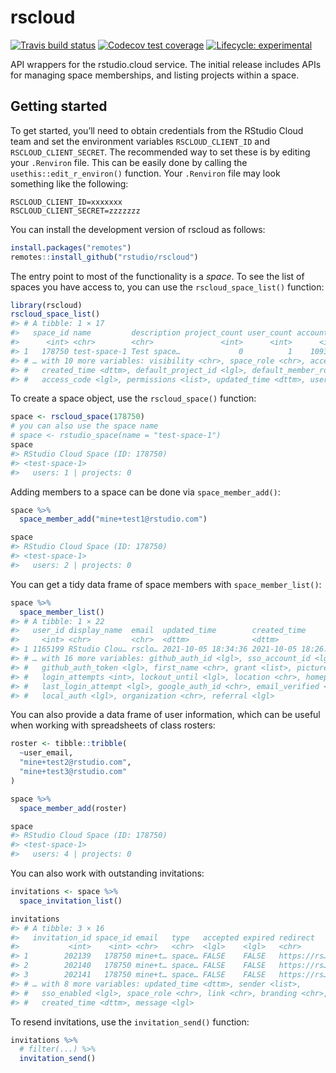 
<!-- README.md is generated from README.Rmd. Please edit that file -->

# rscloud

<!-- badges: start -->

[![Travis build
status](https://travis-ci.org/rstudio/rscloud.svg?branch=master)](https://travis-ci.org/rstudio/rscloud)
[![Codecov test
coverage](https://codecov.io/gh/rstudio/rscloud/branch/master/graph/badge.svg)](https://codecov.io/gh/rstudio/rscloud?branch=master)
[![Lifecycle:
experimental](https://img.shields.io/badge/lifecycle-experimental-orange.svg)](https://lifecycle.r-lib.org/articles/stages.html)
<!-- badges: end -->

API wrappers for the rstudio.cloud service. The initial release includes
APIs for managing space memberships, and listing projects within a
space.

## Getting started

To get started, you’ll need to obtain credentials from the RStudio Cloud
team and set the environment variables `RSCLOUD_CLIENT_ID` and
`RSCLOUD_CLIENT_SECRET`. The recommended way to set these is by editing
your `.Renviron` file. This can be easily done by calling the
`usethis::edit_r_environ()` function. Your `.Renviron` file may look
something like the following:

    RSCLOUD_CLIENT_ID=xxxxxxx
    RSCLOUD_CLIENT_SECRET=zzzzzzz

You can install the development version of rscloud as follows:

``` r
install.packages("remotes")
remotes::install_github("rstudio/rscloud")
```

The entry point to most of the functionality is a *space*. To see the
list of spaces you have access to, you can use the
`rscloud_space_list()` function:

``` r
library(rscloud)
rscloud_space_list()
#> # A tibble: 1 × 17
#>   space_id name         description project_count user_count account_id project_max
#>      <int> <chr>        <chr>               <int>      <int>      <int>       <int>
#> 1   178750 test-space-1 Test space…             0          1    1093053       10000
#> # … with 10 more variables: visibility <chr>, space_role <chr>, access <chr>,
#> #   created_time <dttm>, default_project_id <lgl>, default_member_role <chr>,
#> #   access_code <lgl>, permissions <list>, updated_time <dttm>, user_max <int>
```

To create a space object, use the `rscloud_space()` function:

``` r
space <- rscloud_space(178750)
# you can also use the space name
# space <- rstudio_space(name = "test-space-1")
space
#> RStudio Cloud Space (ID: 178750)
#> <test-space-1>
#>   users: 1 | projects: 0
```

Adding members to a space can be done via `space_member_add()`:

``` r
space %>% 
  space_member_add("mine+test1@rstudio.com")

space
#> RStudio Cloud Space (ID: 178750)
#> <test-space-1>
#>   users: 2 | projects: 0
```

You can get a tidy data frame of space members with
`space_member_list()`:

``` r
space %>% 
  space_member_list()
#> # A tibble: 1 × 22
#>   user_id display_name  email  updated_time        created_time        last_name
#>     <int> <chr>         <chr>  <dttm>              <dttm>              <chr>    
#> 1 1165199 RStudio Clou… rsclo… 2021-10-05 18:34:36 2021-10-05 18:26:25 Cloud Te…
#> # … with 16 more variables: github_auth_id <lgl>, sso_account_id <lgl>,
#> #   github_auth_token <lgl>, first_name <chr>, grant <list>, picture_url <chr>,
#> #   login_attempts <int>, lockout_until <lgl>, location <chr>, homepage <chr>,
#> #   last_login_attempt <lgl>, google_auth_id <chr>, email_verified <lgl>,
#> #   local_auth <lgl>, organization <chr>, referral <lgl>
```

You can also provide a data frame of user information, which can be
useful when working with spreadsheets of class rosters:

``` r
roster <- tibble::tribble(
  ~user_email,
  "mine+test2@rstudio.com", 
  "mine+test3@rstudio.com"
)

space %>% 
  space_member_add(roster)

space
#> RStudio Cloud Space (ID: 178750)
#> <test-space-1>
#>   users: 4 | projects: 0
```

You can also work with outstanding invitations:

``` r
invitations <- space %>% 
  space_invitation_list()

invitations
#> # A tibble: 3 × 16
#>   invitation_id space_id email   type   accepted expired redirect    accepted_by
#>           <int>    <int> <chr>   <chr>  <lgl>    <lgl>   <chr>       <lgl>      
#> 1        202139   178750 mine+t… space… FALSE    FALSE   https://rs… NA         
#> 2        202140   178750 mine+t… space… FALSE    FALSE   https://rs… NA         
#> 3        202141   178750 mine+t… space… FALSE    FALSE   https://rs… NA         
#> # … with 8 more variables: updated_time <dttm>, sender <list>,
#> #   sso_enabled <lgl>, space_role <chr>, link <chr>, branding <chr>,
#> #   created_time <dttm>, message <lgl>
```

To resend invitations, use the `invitation_send()` function:

``` r
invitations %>% 
  # filter(...) %>% 
  invitation_send()
```
